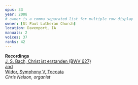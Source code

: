 ```yaml
---
opus: 33
year: 2008
# owner is a comma separated list for multiple row display
owner: [St Paul Lutheran Church]
location: Davenport, IA
manuals: 2
voices: 37
ranks: 42
---
```

<strong>Recordings</strong><br />
	<a target="_blank" href=https://mediazilla.com/pH1dShzvG3>J. S. Bach, Christ ist erstanden (BWV 627)<br>and<br>
Widor, Symphony V, Toccata</a><br />
<i>Chris Nelson, organist</i>
